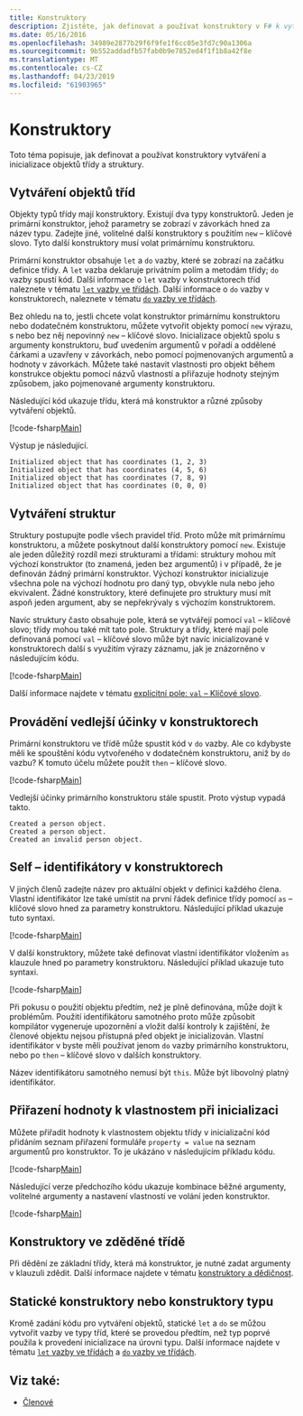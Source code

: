 ```yaml
---
title: Konstruktory
description: Zjistěte, jak definovat a používat konstruktory v F# k vytváření a inicializace objektů třídy a struktury.
ms.date: 05/16/2016
ms.openlocfilehash: 34989e2877b29f6f9fe1f6cc05e3fd7c90a1306a
ms.sourcegitcommit: 9b552addadfb57fab0b9e7852ed4f1f1b8a42f8e
ms.translationtype: MT
ms.contentlocale: cs-CZ
ms.lasthandoff: 04/23/2019
ms.locfileid: "61903965"
---
```

# <a name="constructors"></a>Konstruktory

Toto téma popisuje, jak definovat a používat konstruktory vytváření a inicializace objektů třídy a struktury.

## <a name="construction-of-class-objects"></a>Vytváření objektů tříd

Objekty typů třídy mají konstruktory. Existují dva typy konstruktorů. Jeden je primární konstruktor, jehož parametry se zobrazí v závorkách hned za název typu. Zadejte jiné, volitelné další konstruktory s použitím `new` – klíčové slovo. Tyto další konstruktory musí volat primárnímu konstruktoru.

Primární konstruktor obsahuje `let` a `do` vazby, které se zobrazí na začátku definice třídy. A `let` vazba deklaruje privátním polím a metodám třídy; `do` vazby spustí kód. Další informace o `let` vazby v konstruktorech tříd naleznete v tématu [ `let` vazby ve třídách](let-bindings-in-classes.md). Další informace o `do` vazby v konstruktorech, naleznete v tématu [ `do` vazby ve třídách](do-bindings-in-classes.md).

Bez ohledu na to, jestli chcete volat konstruktor primárnímu konstruktoru nebo dodatečném konstruktoru, můžete vytvořit objekty pomocí `new` výrazu, s nebo bez něj nepovinný `new` – klíčové slovo. Inicializace objektů spolu s argumenty konstruktoru, buď uvedením argumentů v pořadí a oddělené čárkami a uzavřeny v závorkách, nebo pomocí pojmenovaných argumentů a hodnoty v závorkách. Můžete také nastavit vlastnosti pro objekt během konstrukce objektu pomocí názvů vlastností a přiřazuje hodnoty stejným způsobem, jako pojmenované argumenty konstruktoru.

Následující kód ukazuje třídu, která má konstruktor a různé způsoby vytváření objektů.

[!code-fsharp[Main](../../../../samples/snippets/fsharp/lang-ref-2/snippet3501.fs)]

Výstup je následující.

```console
Initialized object that has coordinates (1, 2, 3)
Initialized object that has coordinates (4, 5, 6)
Initialized object that has coordinates (7, 8, 9)
Initialized object that has coordinates (0, 0, 0)
```

## <a name="construction-of-structures"></a>Vytváření struktur

Struktury postupujte podle všech pravidel tříd. Proto může mít primárnímu konstruktoru, a můžete poskytnout další konstruktory pomocí `new`. Existuje ale jeden důležitý rozdíl mezi strukturami a třídami: struktury mohou mít výchozí konstruktor (to znamená, jeden bez argumentů) i v případě, že je definován žádný primární konstruktor. Výchozí konstruktor inicializuje všechna pole na výchozí hodnotu pro daný typ, obvykle nula nebo jeho ekvivalent. Žádné konstruktory, které definujete pro struktury musí mít aspoň jeden argument, aby se nepřekrývaly s výchozím konstruktorem.

Navíc struktury často obsahuje pole, která se vytvářejí pomocí `val` – klíčové slovo; třídy mohou také mít tato pole. Struktury a třídy, které mají pole definovaná pomocí `val` – klíčové slovo může být navíc inicializované v konstruktorech další s využitím výrazy záznamu, jak je znázorněno v následujícím kódu.

[!code-fsharp[Main](../../../../samples/snippets/fsharp/lang-ref-2/snippet3502.fs)]

Další informace najdete v tématu [explicitní pole: `val` – Klíčové slovo](explicit-fields-the-val-keyword.md).

## <a name="executing-side-effects-in-constructors"></a>Provádění vedlejší účinky v konstruktorech

Primární konstruktoru ve třídě může spustit kód v `do` vazby. Ale co kdybyste měli ke spouštění kódu vytvořeného v dodatečném konstruktoru, aniž by `do` vazbu? K tomuto účelu můžete použít `then` – klíčové slovo.

[!code-fsharp[Main](../../../../samples/snippets/fsharp/lang-ref-2/snippet3503.fs)]

Vedlejší účinky primárního konstruktoru stále spustit. Proto výstup vypadá takto.

```console
Created a person object.
Created a person object.
Created an invalid person object.
```

## <a name="self-identifiers-in-constructors"></a>Self – identifikátory v konstruktorech

V jiných členů zadejte název pro aktuální objekt v definici každého člena. Vlastní identifikátor lze také umístit na první řádek definice třídy pomocí `as` – klíčové slovo hned za parametry konstruktoru. Následující příklad ukazuje tuto syntaxi.

[!code-fsharp[Main](../../../../samples/snippets/fsharp/lang-ref-2/snippet3504.fs)]

V další konstruktory, můžete také definovat vlastní identifikátor vložením `as` klauzule hned po parametry konstruktoru. Následující příklad ukazuje tuto syntaxi.

[!code-fsharp[Main](../../../../samples/snippets/fsharp/lang-ref-2/snippet3505.fs)]

Při pokusu o použití objektu předtím, než je plně definována, může dojít k problémům. Použití identifikátoru samotného proto může způsobit kompilátor vygeneruje upozornění a vložit další kontroly k zajištění, že členové objektu nejsou přístupná před objekt je inicializován. Vlastní identifikátor v byste měli používat jenom `do` vazby primárního konstruktoru, nebo po `then` – klíčové slovo v dalších konstruktory.

Název identifikátoru samotného nemusí být `this`. Může být libovolný platný identifikátor.

## <a name="assigning-values-to-properties-at-initialization"></a>Přiřazení hodnoty k vlastnostem při inicializaci

Můžete přiřadit hodnoty k vlastnostem objektu třídy v inicializační kód přidáním seznam přiřazení formuláře `property = value` na seznam argumentů pro konstruktor. To je ukázáno v následujícím příkladu kódu.

[!code-fsharp[Main](../../../../samples/snippets/fsharp/lang-ref-2/snippet3506.fs)]

Následující verze předchozího kódu ukazuje kombinace běžné argumenty, volitelné argumenty a nastavení vlastností ve volání jeden konstruktor.

[!code-fsharp[Main](../../../../samples/snippets/fsharp/lang-ref-2/snippet3507.fs)]

## <a name="constructors-in-inherited-class"></a>Konstruktory ve zděděné třídě

Při dědění ze základní třídy, která má konstruktor, je nutné zadat argumenty v klauzuli zdědit. Další informace najdete v tématu [konstruktory a dědičnost](../inheritance.md#constructors-and-inheritance).

## <a name="static-constructors-or-type-constructors"></a>Statické konstruktory nebo konstruktory typu

Kromě zadání kódu pro vytváření objektů, statické `let` a `do` se můžou vytvořit vazby ve typy tříd, které se provedou předtím, než typ poprvé použila k provedení inicializace na úrovni typu. Další informace najdete v tématu [ `let` vazby ve třídách](let-bindings-in-classes.md) a [ `do` vazby ve třídách](do-bindings-in-classes.md).

## <a name="see-also"></a>Viz také:

- [Členové](index.md)